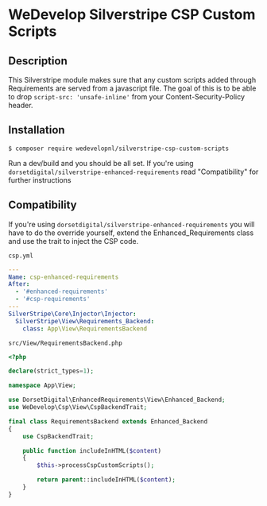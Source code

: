 # WeDevelop Silverstripe CSP Custom Scripts

## Description

This Silverstripe module makes sure that any custom scripts added through Requirements are served from a javascript
file. The goal of this is to be able to drop `script-src: 'unsafe-inline'` from your Content-Security-Policy header.

## Installation

```shell
$ composer require wedevelopnl/silverstripe-csp-custom-scripts
```

Run a dev/build and you should be all set.
If you're using `dorsetdigital/silverstripe-enhanced-requirements` read "Compatibility" for further instructions

## Compatibility

If you're using `dorsetdigital/silverstripe-enhanced-requirements` you will have to do the override yourself, extend
the Enhanced_Requirements class and use the trait to inject the CSP code.

`csp.yml`
```yaml
---
Name: csp-enhanced-requirements
After:
  - '#enhanced-requirements'
  - '#csp-requirements'
---
SilverStripe\Core\Injector\Injector:
  SilverStripe\View\Requirements_Backend:
    class: App\View\RequirementsBackend
```

`src/View/RequirementsBackend.php`
```php
<?php

declare(strict_types=1);

namespace App\View;

use DorsetDigital\EnhancedRequirements\View\Enhanced_Backend;
use WeDevelop\Csp\View\CspBackendTrait;

final class RequirementsBackend extends Enhanced_Backend
{
    use CspBackendTrait;

    public function includeInHTML($content)
    {
        $this->processCspCustomScripts();

        return parent::includeInHTML($content);
    }
}

```
